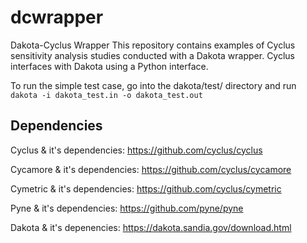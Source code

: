 # dcwrapper
Dakota-Cyclus Wrapper 
This repository contains examples of Cyclus sensitivity analysis 
studies conducted with a Dakota wrapper. 
Cyclus interfaces with Dakota using a Python interface. 

To run the simple test case, go into the dakota/test/ directory and 
run ```dakota -i dakota_test.in -o dakota_test.out```

## Dependencies 
Cyclus & it's dependencies: https://github.com/cyclus/cyclus 

Cycamore & it's dependencies: https://github.com/cyclus/cycamore

Cymetric & it's dependencies: https://github.com/cyclus/cymetric

Pyne & it's dependencies: https://github.com/pyne/pyne

Dakota & it's depenencies: https://dakota.sandia.gov/download.html
